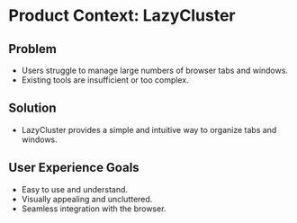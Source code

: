# Product Context: LazyCluster

## Problem

- Users struggle to manage large numbers of browser tabs and windows.
- Existing tools are insufficient or too complex.

## Solution

- LazyCluster provides a simple and intuitive way to organize tabs and windows.

## User Experience Goals

- Easy to use and understand.
- Visually appealing and uncluttered.
- Seamless integration with the browser.
